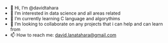 - 👋 Hi, I’m @davidtahara
- 👀 I’m interested in data science and all areas related
- 🌱 I’m currently learning C language and algorythims
- 💞️ I’m looking to collaborate on any projects that i can help and can learn from
- 📫 How to reach me: david.lanatahara@gmail.com
